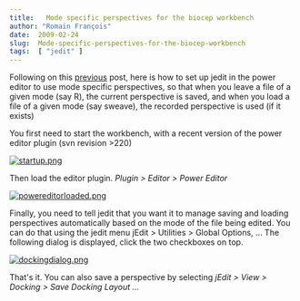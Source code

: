 ```yaml
---
title:   Mode specific perspectives for the biocep workbench
author: "Romain François"
date:  2009-02-24
slug:  Mode-specific-perspectives-for-the-biocep-workbench
tags:  [ "jedit" ]
---
```

<div class="post-content">
<p>Following on this <a href="/index.php?post/2009/02/22/Perspectives-for-the-biocep-workbench">previous</a> post, here is how to set up jedit in the power editor to use mode specific perspectives, so that when you leave a file of a given mode (say R), the current perspective is saved, and when you load a file of a given mode (say sweave), the recorded perspective is used (if it exists)</p>

<p>You first need to start the workbench, with a recent version of the power editor plugin (svn revision &gt;220)</p>

<a href="/public/posts/perspectives/startup.png"><img src="/public/posts/perspectives/.startup_m.jpg" alt="startup.png" style="margin: 0 auto; display: block;" title="startup.png, fév. 2009"></a> 

<p>Then load the editor plugin. <em>Plugin &gt; Editor &gt; Power Editor</em></p>

<a href="/public/posts/perspectives/powereditorloaded.png"><img src="/public/posts/perspectives/.powereditorloaded_m.jpg" alt="powereditorloaded.png" style="margin: 0 auto; display: block;" title="powereditorloaded.png, fév. 2009"></a>

<p>Finally, you need to tell jedit that you want it to manage saving and loading perspectives automatically based on the mode of the file being edited. You can do that using the jedit menu jEdit &gt; Utilities &gt; Global Options, ... The following dialog is displayed, click the two checkboxes on top. </p>

<a href="/public/posts/perspectives/dockingdialog.png"><img src="/public/posts/perspectives/.dockingdialog_m.jpg" alt="dockingdialog.png" style="margin: 0 auto; display: block;" title="dockingdialog.png, fév. 2009"></a>

<p>That's it. You can also save a perspective by selecting <em>jEdit &gt; View &gt; Docking &gt; Save Docking Layout ... </em></p>
</div>
